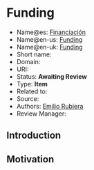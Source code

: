 # Funding

* Name@es: [Financiación]() 
* Name@en-us: [Funding]()
* Name@en-uk: [Funding]()
* Short name: 
* Domain: 
* URI: 
* Status: **Awaiting Review**
* Type: **Item**
* Related to:
* Source: 
* Authors: [Emilio Rubiera](https://github.com/spitxa)
* Review Manager:

## Introduction



## Motivation